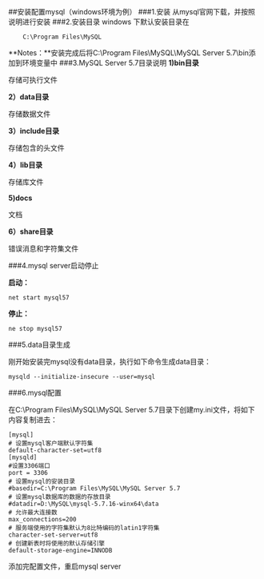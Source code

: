 ##安装配置mysql（windows环境为例）
###1.安装
从mysql官网下载，并按照说明进行安装
###2.安装目录
windows 下默认安装目录在
		
		C:\Program Files\MySQL

**Notes：**安装完成后将C:\Program Files\MySQL\MySQL Server 5.7\bin添加到环境变量中
###3.MySQL Server 5.7目录说明
**1)bin目录**

存储可执行文件

**2）data目录**

存储数据文件

**3）include目录**

存储包含的头文件

**4）lib目录**

存储库文件

**5)docs**

文档

**6）share目录**

错误消息和字符集文件


###4.mysql server启动停止

**启动：**

	net start mysql57

**停止：**

	ne stop mysql57

###5.data目录生成

刚开始安装完mysql没有data目录，执行如下命令生成data目录：

	mysqld --initialize-insecure --user=mysql 

###6.mysql配置

在C:\Program Files\MySQL\MySQL Server 5.7目录下创建my.ini文件，将如下内容复制进去：

	
	[mysql]
	# 设置mysql客户端默认字符集
	default-character-set=utf8 
	[mysqld]
	#设置3306端口
	port = 3306 
	# 设置mysql的安装目录
	#basedir=C:\Program Files\MySQL\MySQL Server 5.7
	# 设置mysql数据库的数据的存放目录
	#datadir=D:\MySQL\mysql-5.7.16-winx64\data
	# 允许最大连接数
	max_connections=200
	# 服务端使用的字符集默认为8比特编码的latin1字符集
	character-set-server=utf8
	# 创建新表时将使用的默认存储引擎
	default-storage-engine=INNODB

添加完配置文件，重启mysql server





